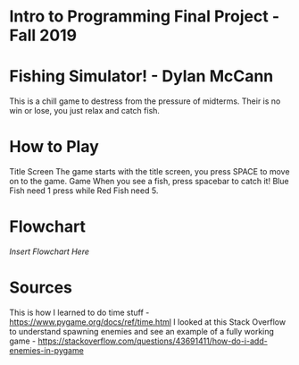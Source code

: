 # Intro to Programming Final Project - Fall 2019

# Fishing Simulator! - Dylan McCann

This is a chill game to destress from the pressure of midterms. Their is no win or lose, you just relax and catch fish.  

# How to Play

  Title Screen
      The game starts with the title screen, you press SPACE to move on to the game.
  Game
      When you see a fish, press spacebar to catch it!
        Blue Fish need 1 press while Red Fish need 5. 
    
# Flowchart 
*Insert Flowchart Here*

# Sources
This is how I learned to do time stuff - https://www.pygame.org/docs/ref/time.html
I looked at this Stack Overflow to understand spawning enemies and see an example of a fully working game - https://stackoverflow.com/questions/43691411/how-do-i-add-enemies-in-pygame
